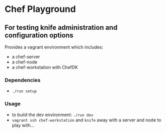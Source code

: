 # Chef Playground

## For testing knife administration and configuration options

Provides a vagrant environment which includes:

* a chef-server
* a chef-node
* a chef-workstation with ChefDK

### Dependencies

* `./run setup`

### Usage

* to build the dev environment: `./run dev`
* `vagrant ssh chef-workstation` and `knife` away with a server and node to play with...
